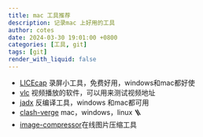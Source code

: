```yaml
---
title: mac 工具推荐
description: 记录mac 上好用的工具
author: cotes
date: 2024-03-30 19:01:00 +0800
categories: [工具, git]
tags: [git]
render_with_liquid: false
---
```

 
- [LICEcap](https://www.cockos.com/licecap/) 录屏小工具，免费好用，windows和mac都好使
- [vlc](https://www.videolan.org/) 视频播放的软件，可以用来测试视频地址
- [jadx](https://github.com/skylot/jadx) 反编译工具，windows 和mac都可用
- [clash-verge](https://github.com/zzzgydi/clash-verge) mac，windows，linux 🪜
- [image-compressor](https://imagecompressor.com/)在线图片压缩工具

